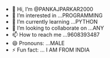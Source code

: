 - 👋 Hi, I’m @PANKAJPARKAR2000
- 👀 I’m interested in ...PROGRAMMING
- 🌱 I’m currently learning ...PYTHON
- 💞️ I’m looking to collaborate on ...ANY
- 📫 How to reach me ...9608393487
- 😄 Pronouns: ...MALE
- ⚡ Fun fact: ... I AM FROM INDIA

<!---
PANKAJPARKAR2000/PANKAJPARKAR2000 is a ✨ special ✨ repository because its `README.md` (this file) appears on your GitHub profile.
You can click the Preview link to take a look at your changes.
--->
